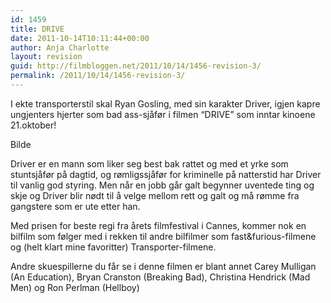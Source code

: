 ```yaml
---
id: 1459
title: DRIVE
date: 2011-10-14T10:11:44+00:00
author: Anja Charlotte
layout: revision
guid: http://filmbloggen.net/2011/10/14/1456-revision-3/
permalink: /2011/10/14/1456-revision-3/
---
```

I ekte transporterstil skal Ryan Gosling, med sin karakter Driver, igjen kapre ungjenters hjerter som bad ass-sjåfør i filmen “DRIVE” som inntar kinoene 21.oktober!

Bilde

Driver er en mann som liker seg best bak rattet og med et yrke som stuntsjåfør på dagtid, og rømligssjåfør for kriminelle på natterstid har Driver til vanlig god styring. Men når en jobb går galt begynner uventede ting og skje og Driver blir nødt til å velge mellom rett og galt og må rømme fra gangstere som er ute etter han.

Med prisen for beste regi fra årets filmfestival i Cannes, kommer nok en bilfilm som følger med i rekken til andre bilfilmer som fast&furious-filmene og (helt klart mine favoritter) Transporter-filmene.

Andre skuespillerne du får se i denne filmen er blant annet Carey Mulligan (An Education), Bryan Cranston (Breaking Bad), Christina Hendrick (Mad Men) og Ron Perlman (Hellboy)

<span class='embed-youtube' style='text-align:center; display: block;'></span>